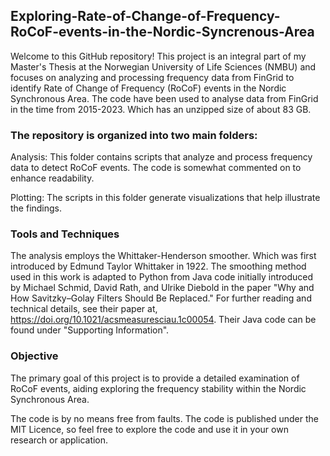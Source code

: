 ## Exploring-Rate-of-Change-of-Frequency-RoCoF-events-in-the-Nordic-Syncrenous-Area

Welcome to this GitHub repository! 
This project is an integral part of my Master's Thesis at the Norwegian University of Life Sciences (NMBU) and focuses on analyzing and processing frequency data from FinGrid to identify Rate of Change of Frequency (RoCoF) events in the Nordic Synchronous Area. The code have been used to analyse data from FinGrid in the time from 2015-2023. Which has an unzipped size of about 83 GB.

### The repository is organized into two main folders:

Analysis: This folder contains scripts that analyze and process frequency data to detect RoCoF events. The code is somewhat commented on to enhance readability.

Plotting: The scripts in this folder generate visualizations that help illustrate the findings.

### Tools and Techniques

The analysis employs the Whittaker-Henderson smoother. Which was first introduced by Edmund Taylor Whittaker in 1922. The smoothing method used in this work is adapted to Python from Java code initially introduced by Michael Schmid, David Rath, and Ulrike Diebold in the paper "Why and How Savitzky–Golay Filters Should Be Replaced." For further reading and technical details, see their paper at, https://doi.org/10.1021/acsmeasuresciau.1c00054. Their Java code can be found under "Supporting Information".

### Objective

The primary goal of this project is to provide a detailed examination of RoCoF events, aiding exploring the frequency stability within the Nordic Synchronous Area.

The code is by no means free from faults. The code is published under the MIT Licence, so feel free to explore the code and use it in your own research or application.
